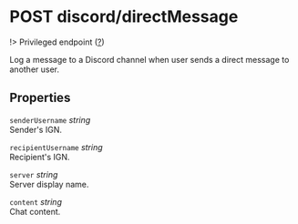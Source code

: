 # <span class="badge badge-light">POST</span> <span class="badge badge-light">discord/directMessage</span>

!> Privileged endpoint ([?](privileged.md))

Log a message to a Discord channel when user sends a direct message to another user.

## Properties

`senderUsername` *string*  
Sender's IGN.

`recipientUsername` *string*  
Recipient's IGN.

`server` *string*  
Server display name.

`content` *string*  
Chat content.

